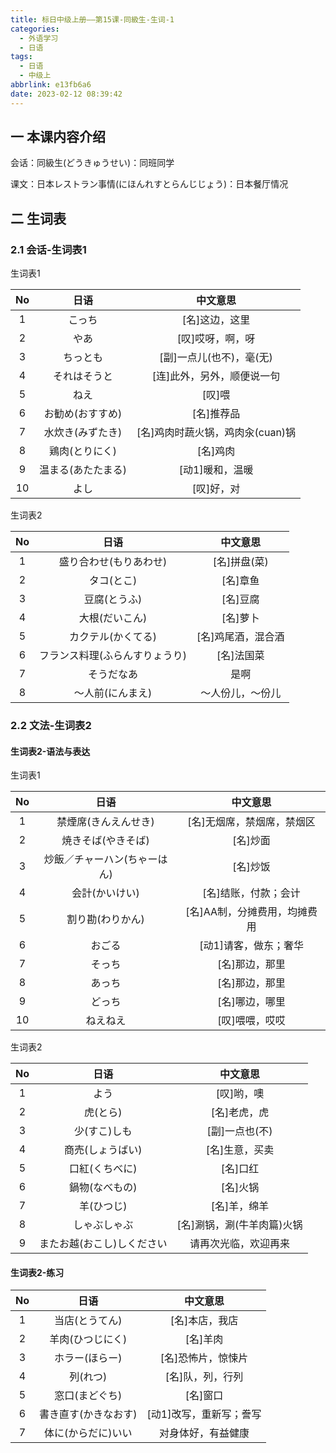 ```yaml
---
title: 标日中级上册——第15课-同級生-生词-1
categories:
  - 外语学习
  - 日语
tags:
  - 日语
  - 中级上
abbrlink: e13fb6a6
date: 2023-02-12 08:39:42
---
```

## 一 本课内容介绍

会话：同級生(どうきゅうせい)：同班同学

课文：日本レストラン事情(にほんれすとらんじじょう)：日本餐厅情况

<!--more-->

## 二 生词表

### 2.1 会话-生词表1

生词表1

|  No  |        日语        |             中文意思             |
| :--: | :----------------: | :------------------------------: |
|  1   |       こっち       |          [名]这边，这里          |
|  2   |        やあ        |         [叹]哎呀，啊，呀         |
|  3   |      ちっとも      |     [副]一点儿(也不)，毫(无)     |
|  4   |    それはそうと    |    [连]此外，另外，顺便说一句    |
|  5   |        ねえ        |              [叹]喂              |
|  6   |  お勧め(おすすめ)  |            [名]推荐品            |
|  7   |  水炊き(みずたき)  | [名]鸡肉时蔬火锅，鸡肉汆(cuan)锅 |
|  8   |   鶏肉(とりにく)   |             [名]鸡肉             |
|  9   | 温まる(あたたまる) |         [动1]暖和，温暖          |
|  10  |        よし        |            [叹]好，对            |

生词表2

|  No  |              日语              |      中文意思      |
| :--: | :----------------------------: | :----------------: |
|  1   |     盛り合わせ(もりあわせ)     |    [名]拼盘(菜)    |
|  2   |           タコ(とこ)           |      [名]章鱼      |
|  3   |          豆腐(とうふ)          |      [名]豆腐      |
|  4   |         大根(だいこん)         |      [名]萝卜      |
|  5   |       カクテル(かくてる)       | [名]鸡尾酒，混合酒 |
|  6   | フランス料理(ふらんすりょうり) |     [名]法国菜     |
|  7   |           そうだなあ           |        是啊        |
|  8   |        ～人前(にんまえ)        |  ～人份儿，～份儿  |

### 2.2 文法-生词表2

#### 生词表2-语法与表达

生词表1

|  No  |             日语             |           中文意思           |
| :--: | :--------------------------: | :--------------------------: |
|  1   |     禁煙席(きんえんせき)     |  [名]无烟席，禁烟席，禁烟区  |
|  2   |      焼きそば(やきそば)      |           [名]炒面           |
|  3   | 炒飯／チャーハン(ちゃーはん) |           [名]炒饭           |
|  4   |        会計(かいけい)        |     [名]结账，付款；会计     |
|  5   |       割り勘(わりかん)       | [名]AA制，分摊费用，均摊费用 |
|  6   |            おごる            |    [动1]请客，做东；奢华     |
|  7   |            そっち            |        [名]那边，那里        |
|  8   |            あっち            |        [名]那边，那里        |
|  9   |            どっち            |        [名]哪边，哪里        |
|  10  |           ねえねえ           |        [叹]喂喂，哎哎        |

生词表2

|  No  |            日语            |          中文意思          |
| :--: | :------------------------: | :------------------------: |
|  1   |            よう            |         [叹]哟，噢         |
|  2   |          虎(とら)          |        [名]老虎，虎        |
|  3   |        少(すこ)しも        |       [副]一点也(不)       |
|  4   |      商売(しょうばい)      |       [名]生意，买卖       |
|  5   |       口紅(くちべに)       |          [名]口红          |
|  6   |       鍋物(なべもの)       |          [名]火锅          |
|  7   |         羊(ひつじ)         |        [名]羊，绵羊        |
|  8   |        しゃぶしゃぶ        | [名]涮锅，涮(牛羊肉篇)火锅 |
|  9   | またお越(おこし)しください |    请再次光临，欢迎再来    |

#### 生词表2-练习

|  No  |         日语         |        中文意思         |
| :--: | :------------------: | :---------------------: |
|  1   |    当店(とうてん)    |     [名]本店，我店      |
|  2   |   羊肉(ひつじにく)   |        [名]羊肉         |
|  3   |    ホラー(ほらー)    |   [名]恐怖片，惊悚片    |
|  4   |       列(れつ)       |    [名]队，列，行列     |
|  5   |    窓口(まどぐち)    |        [名]窗口         |
|  6   | 書き直す(かきなおす) | [动1]改写，重新写；誊写 |
|  7   |  体に(からだに)いい  |   对身体好，有益健康    |

